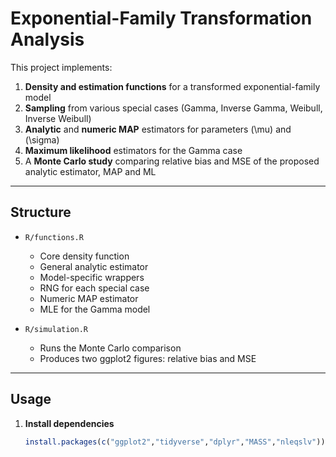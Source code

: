 # Exponential-Family Transformation Analysis

This project implements:

1. **Density and estimation functions** for a transformed exponential-family model  
2. **Sampling** from various special cases (Gamma, Inverse Gamma, Weibull, Inverse Weibull)  
3. **Analytic** and **numeric MAP** estimators for parameters \(\mu\) and \(\sigma\)  
4. **Maximum likelihood** estimators for the Gamma case  
5. A **Monte Carlo study** comparing relative bias and MSE of the proposed analytic estimator, MAP and ML

---

## Structure

- `R/functions.R`  
  - Core density function  
  - General analytic estimator  
  - Model-specific wrappers  
  - RNG for each special case  
  - Numeric MAP estimator  
  - MLE for the Gamma model

- `R/simulation.R`  
  - Runs the Monte Carlo comparison  
  - Produces two ggplot2 figures: relative bias and MSE

---

## Usage

1. **Install dependencies**  
   ```r
   install.packages(c("ggplot2","tidyverse","dplyr","MASS","nleqslv"))
